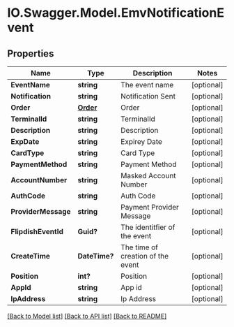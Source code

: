# IO.Swagger.Model.EmvNotificationEvent
## Properties

Name | Type | Description | Notes
------------ | ------------- | ------------- | -------------
**EventName** | **string** | The event name | [optional] 
**Notification** | **string** | Notification Sent | [optional] 
**Order** | [**Order**](Order.md) | Order | [optional] 
**TerminalId** | **string** | TerminalId | [optional] 
**Description** | **string** | Description | [optional] 
**ExpDate** | **string** | Expirey Date | [optional] 
**CardType** | **string** | Card Type | [optional] 
**PaymentMethod** | **string** | Payment Method | [optional] 
**AccountNumber** | **string** | Masked Account Number | [optional] 
**AuthCode** | **string** | Auth Code | [optional] 
**ProviderMessage** | **string** | Payment Provider Message | [optional] 
**FlipdishEventId** | **Guid?** | The identitfier of the event | [optional] 
**CreateTime** | **DateTime?** | The time of creation of the event | [optional] 
**Position** | **int?** | Position | [optional] 
**AppId** | **string** | App id | [optional] 
**IpAddress** | **string** | Ip Address | [optional] 

[[Back to Model list]](../README.md#documentation-for-models) [[Back to API list]](../README.md#documentation-for-api-endpoints) [[Back to README]](../README.md)


